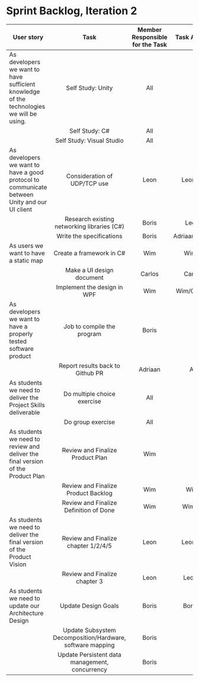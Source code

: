 # Sprint Backlog, Iteration 2

| User story   | Task     | Member Responsible for the Task  | Task Assigned to | Estimated Effort per Task | Priority(A-E) |
| ------------ | :-------:| :-------------------------------:| :--------------: | :-----------------------: | ------------: |
| As developers we want to have sufficient knowledge of the technologies we will be using. | Self Study: Unity | All | All | 2 | D |
|  | Self Study: C# | All | All | 8 | C |
|  | Self Study: Visual Studio | All | All | 1 | C |
| As developers we want to have a good protocol to communicate between Unity and our UI client | Consideration of UDP/TCP use | Leon | Leon/Adriaan | 1 | B |
|  | Research existing networking libraries (C#) | Boris | Leon/Boris | 3 | B |
|  | Write the specifications | Boris | Adriaan/Leon/Boris | 5 | B |
| As users we want to have a static map | Create a framework in C# | Wim | Wim/Carlos | 6 | A |
|  | Make a UI design document | Carlos | Carlos/Wim | 3 | B |
|  | Implement the design in WPF | Wim | Wim/Carlos/Leon | 8 | B |
| As developers we want to have a properly tested software product | Job to compile the program | Boris | Boris | 3 | B |
|  | Report results back to Github PR | Adriaan | Adriaan | 4 | D |
| As students we need to deliver the Project Skills deliverable | Do multiple choice exercise | All | All | 1 | A |
|  | Do group exercise | All | All | 2 | A |
| As students we need to review and deliver the final version of the Product Plan | Review and Finalize Product Plan | Wim | Wim | 1 | A |
|  | Review and Finalize Product Backlog | Wim | Wim/Boris | 1 | A |
|  | Review and Finalize Definition of Done | Wim | Wim/Adriaan | 1 | A |
| As students we need to deliver the final version of the Product Vision | Review and Finalize chapter 1/2/4/5 | Leon | Leon/Adriaan | 1 | A |
|  | Review and Finalize chapter 3 | Leon | Leon/Carlos | 1 | A |
| As students we need to update our Architecture Design | Update Design Goals | Boris | Boris/Carlos | 1 | C |
|  | Update Subsystem Decomposition/Hardware, software mapping | Boris | Boris | 1 | C |
|  | Update Persistent data management, concurrency | Boris | Boris | 1 | C |
